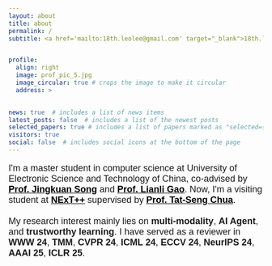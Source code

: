 ```yaml
---
layout: about
title: about
permalink: /
subtitle: <a href='mailto:18th.leolee@gmail.com' target="_blank">18th.leolee@gmail.com</a> <br> <i>Let the research be the goal, not the tool.</i>


profile:
  align: right
  image: prof_pic_5.jpg
  image_circular: true # crops the image to make it circular
  address: >

    
news: true  # includes a list of news items
latest_posts: false  # includes a list of the newest posts
selected_papers: true # includes a list of papers marked as "selected={true}"
visitors: true
social: false  # includes social icons at the bottom of the page
---
```


<style>
    /* Define a CSS rule to change the color of links to black */
    a {
        color: black;
        font-weight: bold;
    }
</style>

<p style="font-family: Arial, sans-serif; font-size: 18px">I'm a master student in computer science at University of Electronic Science and Technology of China, co-advised by <a href="https://jingkuansong.github.io/" style="font-weight: bold;">Prof. Jingkuan Song</a> and <a href="https://lianligao.github.io/" style="font-weight: bold;">Prof. Lianli Gao</a>. Now, I'm a visiting student at <a href="https://www.nextcenter.org/" style="font-weight: bold;">NExT++</a> supervised by <a href="https://www.chuatatseng.com/" style="font-weight: bold;">Prof. Tat-Seng Chua</a>. 
<br>
<!-- <br>
I received a B.S. in computer science from Northeast Forest University, where I joined a Robot Team and participated in a cool international robot competition of <a href="https://leolee99.github.io/projects/RoboMaster/" style="font-weight: bold;">RoboMaster</a> for two years. 
<br> -->
<br>
My research interest mainly lies on <span style="font-weight: bold;">multi-modality</span>, <span style="font-weight: bold;">AI Agent</span>, and <span style="font-weight: bold;">trustworthy learning</span>. I have served as a reviewer in <span style="font-weight: bold;">WWW 24</span>, <span style="font-weight: bold;">TMM</span>, <span style="font-weight: bold;">CVPR 24</span>, <span style="font-weight: bold;">ICML 24</span>, <span style="font-weight: bold;">ECCV 24</span>, <span style="font-weight: bold;">NeurIPS 24</span>, <span style="font-weight: bold;">AAAI 25</span>, <span style="font-weight: bold;">ICLR 25</span>.</p> 



<!--
<style>
  #clustrmaps {
    visibility: none;
  }
</style>
<script type="text/javascript" id="clustrmaps" src="//clustrmaps.com/map_v2.js?d=EFDw3X-pVGMpgH4phF7DcgUxUMkP6sKhDFZJ8uGGAjY&cl=ffffff&w=a"></script>
-->


